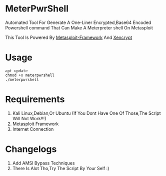 # MeterPwrShell
Automated Tool For Generate A One-Liner Encrypted,Base64 Encoded Powershell command That Can Make A Meterpreter shell On Metasploit

This Tool Is Powered By [Metasploit-Framework](https://github.com/rapid7/metasploit-framework) And [Xencrypt](https://github.com/the-xentropy/xencrypt)
# Usage
```
apt update
chmod +x meterpwrshell
./meterpwrshell
```
# Requirements
1. Kali Linux,Debian,Or Ubuntu (If You Dont Have One Of Those,The Script Will Not Work!!!)
2. Metasploit Framework
3. Internet Connection

# Changelogs
1. Add AMSI Bypass Techniques
2. There Is Alot Tho,Try The Script By Your Self :)

